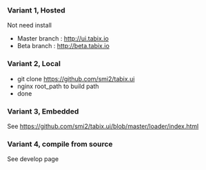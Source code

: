 ### Variant 1, Hosted

Not need install

* Master branch : http://ui.tabix.io
* Beta branch : http://beta.tabix.io

### Variant 2, Local

* git clone https://github.com/smi2/tabix.ui
* nginx root_path to build path
* done


### Variant 3, Embedded


See https://github.com/smi2/tabix.ui/blob/master/loader/index.html

### Variant 4, compile from source

See develop page



